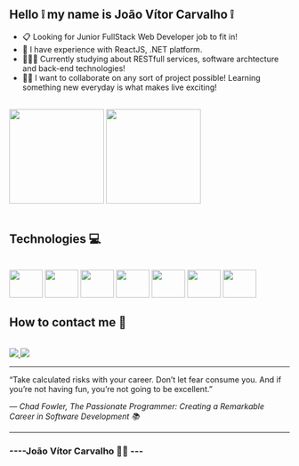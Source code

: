 ## Hello ❕ my name is João Vítor Carvalho ❕

<ul>
  <li> 📋 Looking for Junior FullStack Web Developer job to fit in!</li>
  <li> 🌱 I have experience with ReactJS, .NET platform.</li>
  <li> 🧑🏻‍💻 Currently studying about RESTfull services, software archtecture and back-end technologies!</li>
  <li> 🙇🏼 I want to collaborate on any sort of project possible! Learning something new everyday is what makes live exciting!</li>
</ul>

<br>

<div>
  <img height="170em" src="https://github-readme-stats.vercel.app/api?username=joaodosantoscdev&theme=synthwave&show_icons=true&include_all_commits=true"/>
  <img height="170em" src="https://github-readme-stats.vercel.app/api/top-langs/?username=joaodosantoscdev&layout=compact&theme=synthwave&langs_count=6"/>
</div>

<br>

<h2>Technologies 💻</h2>

<div style="display: inline-block"><br>
  <img allign="center" height="50px" width="60px" allign="center" src="https://cdn.jsdelivr.net/gh/devicons/devicon/icons/html5/html5-original.svg" />
  <img allign="center" height="50px" width="60px" allign="center" src="https://cdn.jsdelivr.net/gh/devicons/devicon/icons/css3/css3-original.svg" />
  <img allign="center" height="50px" width="60px" allign="center" src="https://cdn.jsdelivr.net/gh/devicons/devicon/icons/bootstrap/bootstrap-original.svg" />
  <img allign="center" height="50px" width="60px" allign="center" src="https://cdn.jsdelivr.net/gh/devicons/devicon/icons/javascript/javascript-original.svg" />
  <img allign="center" height="50px" width="60px" allign="center" src="https://cdn.jsdelivr.net/gh/devicons/devicon/icons/react/react-original.svg" />
  <img allign="center" height="50px" width="60px" allign="center" src="https://cdn.jsdelivr.net/gh/devicons/devicon/icons/csharp/csharp-original.svg" />
  <img allign="center" height="50px" width="60px" allign="center" src="https://cdn.jsdelivr.net/gh/devicons/devicon/icons/dot-net/dot-net-plain-wordmark.svg" />
</div>

<h2>How to contact me 📱</h2>
<br>
<div style="display: inline_block">
  <a allign="center" href="mailto:joaovitor.sc.dev@gmail.com" target="_blank">
    <img src="https://img.shields.io/badge/Gmail-D14836?style=for-the-badge&logo=gmail&logoColor=white"/>
  </a>
  <a allign="center" href="https://www.linkedin.com/in/joaodosc-dev/" target="_blank">
    <img src="https://img.shields.io/badge/LinkedIn-0077B5?style=for-the-badge&logo=linkedin&logoColor=white"/>
  </a>
</div>

<hr>

<div>
  <p>“Take calculated risks with your career. Don’t let fear consume you. And if you’re not having fun, you’re not going to be excellent.”</p>
  <em >              ― Chad Fowler, The Passionate Programmer: Creating a Remarkable Career in Software Development 📚</em>
  <hr>
</div>

### ----João Vítor Carvalho 👨‍💻 --- <h2>
